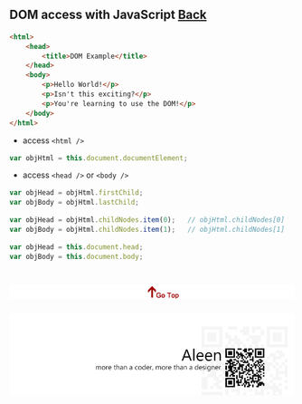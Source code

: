 ## DOM access with JavaScript [Back](./../HTML.md)

```html
<html>
    <head>
        <title>DOM Example</title>
    </head>
    <body>
        <p>Hello World!</p>
        <p>Isn't this exciting?</p>
        <p>You're learning to use the DOM!</p>
    </body>
</html>
```

- access `<html />`

```js
var objHtml = this.document.documentElement;
```

- access `<head />` or `<body />`

```js
var objHead = objHtml.firstChild;
var objBody = objHtml.lastChild;
```

```js
var objHead = objHtml.childNodes.item(0);	// objHtml.childNodes[0]
var objBody = objHtml.childNodes.item(1);	// objHtml.childNodes[1]
```

```js
var objHead = this.document.head;
var objBody = this.document.body;
```

<a href="#" style="left:200px;"><img src="./../../../pic/gotop.png"></a>
=====
<a href="http://aleen42.github.io/" target="_blank" ><img src="./../../../pic/tail.gif"></a>
